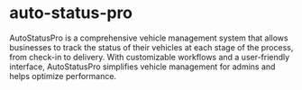 # auto-status-pro
AutoStatusPro is a comprehensive vehicle management system that allows businesses to track the status of their vehicles at each stage of the process, from check-in to delivery. With customizable workflows and a user-friendly interface, AutoStatusPro simplifies vehicle management for admins and helps optimize performance.
